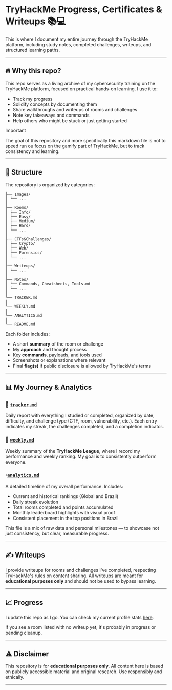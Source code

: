 # TryHackMe Progress, Certificates & Writeups 📚💻

This is where I document my entire journey through the TryHackMe platform,  including study notes, completed challenges, writeups, and structured learning paths.

---

## 🔥 Why this repo?

This repo serves as a living archive of my cybersecurity training on the TryHackMe platform, focused on practical hands-on learning. I use it to:
- Track my progress
- Solidify concepts by documenting them
- Share walkthroughs and writeups of rooms and challenges
- Note key takeaways and commands
- Help others who might be stuck or just getting started

> [!IMPORTANT]  
> The goal of this repository and more specifically this markdown file is not to speed run ou focus on the gamify part of TryHackMe, but to track consistency and learning.

---

## 🧭 Structure

The repository is organized by categories:
```
├── Images/
│ └── ...
│
├── Rooms/
│ ├── Info/
│ ├── Easy/
│ ├── Medium/
│ ├── Hard/
│ └── ...
│
├── CTFs&Challenges/
│ ├── Crypto/
│ ├── Web/
│ ├── Forensics/
│ └── ...
│
├── Writeups/
│ └── ...
│
├── Notes/
│ └── Commands, Cheatsheets, Tools.md
│ └── ...
│
└── TRACKER.md
│
└── WEEKLY.md
│
└── ANALYTICS.md
│
└── README.md
```

Each folder includes:
- A short **summary** of the room or challenge
- My **approach** and thought process
- Key **commands**, payloads, and tools used
- Screenshots or explanations where relevant
- Final **flag(s)** if public disclosure is allowed by TryHackMe's terms

---

## 📊 My Journey & Analytics

### 🔹 [`tracker.md`](./TRACKER.md)
Daily report with everything I studied or completed, organized by date, difficulty, and challenge type (CTF, room, vulnerability, etc.). Each entry indicates my streak, the challenges completed, and a completion indicator..

### 🔸 [`weekly.md`](./WEEKLY.md)
Weekly summary of the **TryHackMe League**, where I record my performance and weekly ranking. My goal is to consistently outperform everyone.


### ▫️[`analytics.md`](./ANALYTICS.md)
A detailed timeline of my overall performance. Includes:

- Current and historical rankings (Global and Brazil)
- Daily streak evolution
- Total rooms completed and points accumulated
- Monthly leaderboard highlights with visual proof
- Consistent placement in the top positions in Brazil

This file is a mix of raw data and personal milestones — to showcase not just consistency, but clear, measurable progress.

---

## ✍️ Writeups

I provide writeups for rooms and challenges I've completed, respecting TryHackMe's rules on content sharing. All writeups are meant for **educational purposes only** and should not be used to bypass learning.

---

## 📈 Progress

I update this repo as I go. You can check my current profile stats [here](https://tryhackme.com/p/fxCogit).

If you see a room listed with no writeup yet, it's probably in progress or pending cleanup.

---

## ⚠️ Disclaimer

This repository is for **educational purposes only**. All content here is based on publicly accessible material and original research. Use responsibly and ethically.

---

